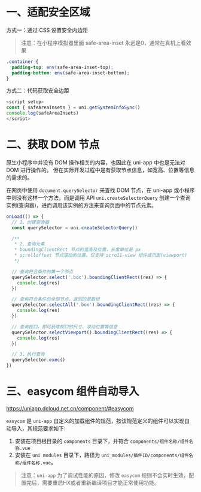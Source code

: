 # 一、适配安全区域

方式一：通过 CSS 设置安全内边距

> 注意：在小程序模拟器里面 safe-area-inset 永远是0，通常在真机上看效果

```css
.container {
  padding-top: env(safe-area-inset-top);
  padding-bottom: env(safe-area-inset-bottom);
}
```

方式二：代码获取安全边距
```ts
<script setup> 
const { safeAreaInsets } = uni.getSystemInfoSync()
console.log(safeAreaInsets)
</script>
```

# 二、获取 DOM 节点

原生小程序中并没有 DOM 操作相关的内容，也因此在 uni-app 中也是无法对 DOM 进行操作的。
但在实际开发过程中是有获取节点信息，如宽高、位置等信息的需求的。

在网页中使用 `document.querySelector` 来査找 DOM 节点，在 uni-app 或小程序中则没有这样一个方法，而是调用 API `uni.createSelectorQuery` 创建一个查询实例(查询器)，进而调用该实例的方法来查询页面中的节点元素。

```ts
onLoad(() => {
  // 1、创建查询器
  const querySelector = uni.createSelectorQuery()

  /**
   * 2、查询元素
   * boundingClientRect 节点的宽高及位置，长度单位是 px
   * scrolloffset 节点滚动的位置，仅支持 scro11-view 组件或页面(viewport)
   */

  // 查询符合条件的第一个节点
  querySelector.select('.box').boundingClientRect((res) => {
    console.log(res)
  })

  // 查询符合条件的全部节点，返回的是数组
  querySelector.selectAll('.box').boundingClientRect((res) => {
    console.log(res)
  })

  // 查询视口，即可获取视口的尺寸、滚动位置等信息
  querySelector.selectViewport().boundingClientRect((res) => {
    console.log(res)
  })

  // 3、执行查询
  querySelector.exec()
})
```

# 三、easycom 组件自动导入

<https://uniapp.dcloud.net.cn/component/#easycom>

`easycom` 是 `uni-app` 自定义的加载组件的规范，按该规范定义的组件可以实现自动导入，其规范要求如下:
1. 安装在项目根目录的 `components` 目录下，并符合 `components/组件名称/组件名称.vue`
2. 安装在 `uni modules` 目录下，路径为 `uni_modules/插件ID/components/组件名称/组件名称.vue`。

> 注意：`uni-app` 为了调试性能的原因，修改 `easycom` 规则不会实时生效，配置完后，需要重启HX或者重新编译项目才能正常使用功能。

